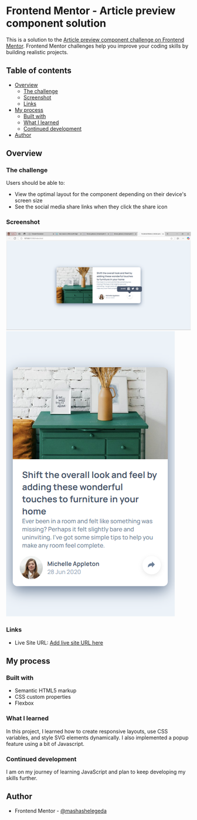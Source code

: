 # Frontend Mentor - Article preview component solution

This is a solution to the [Article preview component challenge on Frontend Mentor](https://www.frontendmentor.io/challenges/article-preview-component-dYBN_pYFT). Frontend Mentor challenges help you improve your coding skills by building realistic projects. 

## Table of contents

- [Overview](#overview)
  - [The challenge](#the-challenge)
  - [Screenshot](#screenshot)
  - [Links](#links)
- [My process](#my-process)
  - [Built with](#built-with)
  - [What I learned](#what-i-learned)
  - [Continued development](#continued-development)
- [Author](#author)


## Overview

### The challenge

Users should be able to:

- View the optimal layout for the component depending on their device's screen size
- See the social media share links when they click the share icon

### Screenshot

![](./images/screen1.png)
![](./images/screen2.png)



### Links

- Live Site URL: [Add live site URL here](https://article-prewiev-component-challenge.netlify.app/)

## My process

### Built with

- Semantic HTML5 markup
- CSS custom properties
- Flexbox


### What I learned
In this project, I learned how to create responsive layouts, use CSS variables, and style SVG elements dynamically. I also implemented a popup feature using a bit of Javascript.

### Continued development

I am on my journey of learning JavaScript and plan to keep developing my skills further.

## Author


- Frontend Mentor - [@mashashelegeda](https://www.frontendmentor.io/profile/yourusername)

